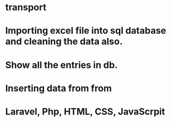 # transport
# Importing excel file into sql database and cleaning the data also.
# Show all the entries in db.
# Inserting data from from 
# Laravel, Php, HTML, CSS, JavaScrpit 
